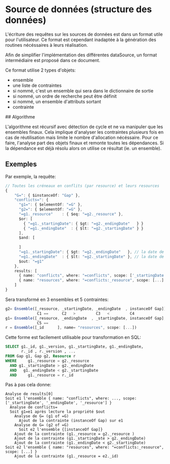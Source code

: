 Source de données (structure des données)
=========================================

L'écriture des requêtes sur les sources de données est dans un format utile pour l'utilisateur. 
Ce format est cependant inadaptée à la génération des routines nécéssaires à leurs réalisation.

Afin de simplifier l'implémentation des différentes dataSource, un format intermédiaire est proposé dans ce document.

Ce format utilise 2 types d'objets:

 - ensemble
  - une liste de contraintes
  - si nommé, c'est un ensemble qui sera dans le dictionnaire de sortie
  - si nommé, un ordre de recherche peut être définit
  - si nommé, un ensemble d'attributs sortant
 - contrainte


## Algorithme

L'algorithme est récursif avec détection de cycle et ne va manipuler que les ensembles finaux.
Cela implique d'analyser les contraintes plusieurs fois en cas de réutilisation mais limite le nombre d'allocation nécéssaire.
Pour ce faire, l'analyse part des objets finaux et remonte toutes les dépendances.
Si la dépendance est déjà résolu alors on utilise ce résultat (ie. un ensemble).


## Exemples

Par exemple, la requête:

```ts
// Toutes les créneaux en conflits (par resource) et leurs resources
{
    "G=": { $instanceOf: "Gap" },
    "conflicts=": {
      "g1=": { $elementOf: "=G" },
      "g2=": { $elementOf: "=G" },
      "=g1._resource"    : { $eq: "=g2._resource" },
      $or: [
        { "=g1._startingDate": { $gt: "=g2._endingDate"   } }    
        { "=g1._endingDate"  : { $lt: "=g2._startingDate" } }
      ],
      $and: [
          
      ]
      "=g1._startingDate": { $gt: "=g2._endingDate"   }, // la date de fin de g2 est contraint à être avant la date de début de g
      "=g1._endingDate"  : { $lt: "=g2._startingDate" }, // la date de début de g2 est contraint à être après la date de fin de g
      $out: "=g1"
    },
    results: [
      { name: "conflicts", where: "=conflicts", scope: ['_startingDate', '_endingDate', '_resource'] },
      { name: "resources", where: "=conflicts:_resource", scope: [...] },
    ]
}
```


Sera transformé en 3 ensembles et 5 contraintes:

```ts
g2= Ensemble([_resource, _startingDate, _endingDate  , instanceOf Gap])
              C1 ==      C2   >         C3   <         C4
g1= Ensemble([_resource, _endingDate  , _startingDate, instanceOf Gap], name= "conflicts", scope: ['_startingDate', '_endingDate', '_resource'])
              C5 ==
r = Ensemble([_id      ], name= "resources", scope: [...])
```

Cette forme est facilement utilisable pour transformation en SQL:

```sql
SELECT g1._id, g1._version, g1._startingDate, g1._endingDate,
       r._id , r._version , ...
FROM Gap g1, Gap g2, Resource r
WHERE     g1._resource = g2._resource 
  AND g1._startingDate > g2._endingDate
  AND   g1._endingDate < g2._startingDate
  AND     g1._resource = r._id
```

Pas à pas cela donne:

``` 
Analyse de results[0]
Soit e1 l'ensemble { name: "conflicts", where: ..., scope: ['_startingDate', '_endingDate', '_resource'] } 
  Analyse de conflicts=
  Soit g1=e1 après lecture la propriété $out
    Analyse de G= (g1 of =G)
      Ajout de la contrainte (instanceOf Gap) sur e1
    Analyse de G= (g2 of =G)
      Soit e2 l'ensemble {[instanceOf Gap]}
    Ajout de la contrainte (g1._resource = g2._resource )
    Ajout de la contrainte (g1._startingDate > g2._endingDate)
    Ajout de la contrainte (g1._endingDate < g2._startingDate)
Soit e2 l'ensemble { name: "resources", where: "=conflicts:_resource", scope: [...] }
    Ajout de la contrainte (g1._resource = e2._id)
```